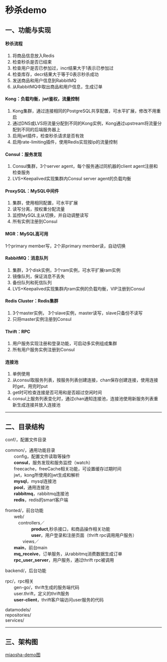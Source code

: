 # 秒杀demo

## 一、功能与实现

#### 秒杀流程
1. 将商品信息放入Redis
2. 检查秒杀是否已结束
3. 检查用户是否已参加过，incr结果大于1表示已参加过
4. 检查库存，decr结果大于等于0表示秒杀成功
5. 发送商品和用户信息到RabbitMQ
6. 从RabbitMQ中取出商品和用户信息，生成订单


#### Kong：负载均衡，jwt鉴权，流量控制
1. Kong集群，通过连接相同的PostgreSQL共享配置，可水平扩展，修改不用重启
2. 通过DNS或LVS将流量分配到不同的Kong实例，Kong通过upstream将流量分配到不同的后端服务器上
3. 启用jwt插件，检查秒杀请求是否有效
4. 启用rate-limiting插件，使用Redis实现按ip的流量控制


#### Consul：服务发现
1. Consul集群，3个server agent，每个服务通过同机器的client agent注册和检查服务
2. LVS+Keepalived实现集群内Consul server agent的负载均衡

#### ProxySQL：MySQL中间件
1. 集群，使用相同配置，可水平扩展
2. 读写分离，按权重分配流量
3. 监控MySQL主从切换，并自动调整读写
4. 所有实例注册到Consul


#### MGR：MySQL高可用
1个primary member写，2个非primary member读，自动切换


#### RabbitMQ：消息队列
1. 集群，3个disk实例，3个ram实例，可水平扩展ram实例
2. 镜像队列，保证消息不丢失
3. 备份队列和死信队列
4. LVS+Keepalived实现集群内ram实例的负载均衡，VIP注册到Consul



#### Redis Cluster：Redis集群
1. 3个master实例， 3个slave实例，master读写，slave只备份不读写
2. 只将master实例注册到Consul

#### Thrift：RPC
1. 用户服务实现注册和登录功能，可启动多实例组成集群
2. 所有用户服务实例注册到Consul


#### 连接池
1. 单例使用
2. 从consul取服务列表，按服务列表创建连接，chan保存创建连接，使用连接时get，用完时put
3. get时可检查连接是否可用和是否超过空闲时间
4. consul上服务列表变化时，通过chan通知连接池，连接池使用新服务列表重新生成连接并放入连接池


------------

## 二、目录结构
conf/，配置文件目录

common/，通用功能目录<br>
　　config，配置文件读取等操作<br>
　　**consul**，服务发现和服务监控（watch）<br>
　　freecache，freeCache相关功能，可设置缓存过期时间<br>
　　jwt，kong所使用的jwt生成和解析<br>
　　**mysql**，mysql连接池<br>
　　**pool**，通用连接池<br>
　　**rabbitmq**，rabbitmq连接池<br>
　　**redis**，redis的smart客户端<br>

fronted/，前台功能<br>
　　web/<br>
  　　　controllers／<br>
　　　　　　**product**,秒杀接口，和商品操作相关功能<br>
　　　　　　**user**，用户登录和注册页面（thrift rpc调用用户服务）<br>
　　　　views／<br>
　　**main**，前台main<br>
　　**mq_receive**，订单服务，从rabbitmq消费数据生成订单<br>
　　**rpc_user_server**，用户服务，通过thrift rpc被调用<br>

backend/，后台功能<br>

rpc/，rpc相关<br>
　　gen-go/，thrift生成的服务端代码<br>
　　user.thrift，定义的thrift服务<br>
　　**user-client**，thrift客户端访问user服务的代码<br>

datamodels/<br>
repositories/<br>
services/<br>


------------


## 三、架构图
[miaosha-demo图](https://app.yinxiang.com/shard/s48/nl/27140383/2bca25da-bd09-428e-9d59-65b0b87158d7)








